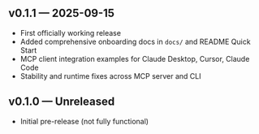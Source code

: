 ## v0.1.1 — 2025-09-15

- First officially working release
- Added comprehensive onboarding docs in `docs/` and README Quick Start
- MCP client integration examples for Claude Desktop, Cursor, Claude Code
- Stability and runtime fixes across MCP server and CLI

## v0.1.0 — Unreleased

- Initial pre-release (not fully functional)

